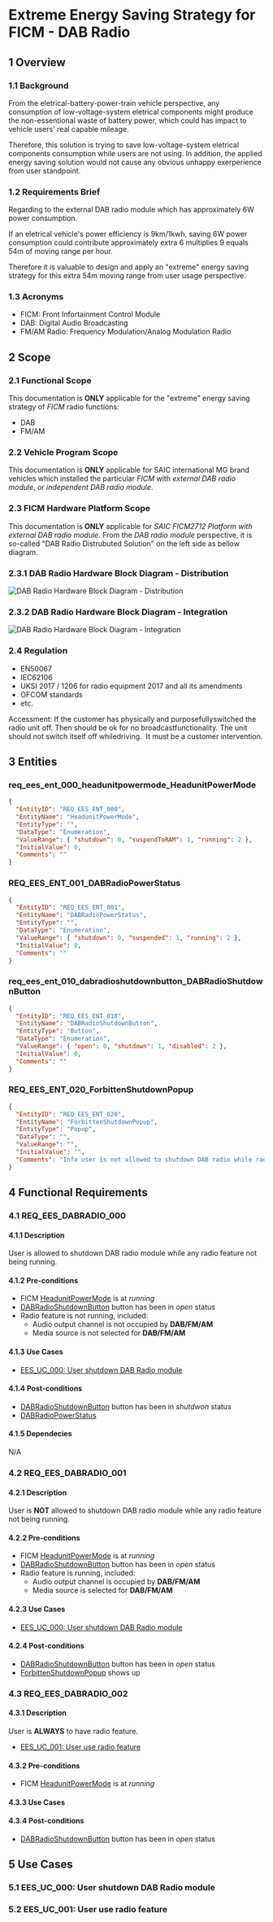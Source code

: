 # Extreme Energy Saving Strategy for FICM - DAB Radio

## 1 Overview

### 1.1 Background

From the eletrical-battery-power-train vehicle perspective, any consumption of low-voltage-system eletrical components might produce the non-essentional waste of battery power, which could has impact to vehicle users' real capable mileage.

Therefore, this solution is trying to save low-voltage-system eletrical components consumption while users are not using. In addition, the applied energy saving solution would not cause any obvious unhappy exerperience from user standpoint.

### 1.2 Requirements Brief

Regarding to the external DAB radio module which has approximately 6W power consumption.

If an eletrical vehicle's power efficiency is 9km/1kwh, saving 6W power consumption could contribute approximately extra 6 multiplies 9 equals 54m of moving range per hour.

Therefore it is valuable to design and apply an "extreme" energy saving strategy for this extra 54m moving range from user usage perspective.

### 1.3 Acronyms

- FICM: Front Infortainment Control Module
- DAB: Digital Audio Broadcasting
- FM/AM Radio: Frequency Modulation/Analog Modulation Radio

## 2 Scope

### 2.1 Functional Scope

This documentation is **ONLY** applicable for the "extreme" energy saving strategy of _FICM_ radio functions:

- DAB
- FM/AM

### 2.2 Vehicle Program Scope

This documentation is **ONLY** applicable for SAIC international MG brand vehicles which installed the particular _FICM_ with _external DAB radio module_, or _independent DAB radio module_.

### 2.3 FICM Hardware Platform Scope

This documentation is **ONLY** applicable for _SAIC FICM2712 Platform with external DAB radio module_. From the _DAB radio module_ perspective, it is so-called "DAB Radio Distrubuted Solution" on the left side as bellow diagram.

### 2.3.1 DAB Radio Hardware Block Diagram - Distribution

![DAB Radio Hardware Block Diagram - Distribution](../res/images/dab_radio_hardware_block_diagram.drawio_distribution.png)

### 2.3.2 DAB Radio Hardware Block Diagram - Integration

![DAB Radio Hardware Block Diagram - Integration](../res/images/dab_radio_hardware_block_diagram.drawio_integration.png)

### 2.4 Regulation

- EN50067
- IEC62106
- UKSI 2017 / 1206 for radio equipment 2017 and all its amendments
- OFCOM standards
- etc.

Accessment: If the customer has physically and purposefullyswitched the radio unit off. Then should be ok for no broadcastfunctionality. The unit should not switch itself off whiledriving.  It must be a customer intervention.

## 3 Entities

### req_ees_ent_000_headunitpowermode_HeadunitPowerMode

```json
{
  "EntityID": "REQ_EES_ENT_000",
  "EntityName": "HeadunitPowerMode",
  "EntityType": "",
  "DataType": "Enumeration",
  "ValueRange": { "shutdown": 0, "suspendToRAM": 1, "running": 2 },
  "InitialValue": 0,
  "Comments": ""
}
```

### REQ_EES_ENT_001_DABRadioPowerStatus

```json
{
  "EntityID": "REQ_EES_ENT_001",
  "EntityName": "DABRadioPowerStatus",
  "EntityType": "",
  "DataType": "Enumeration",
  "ValueRange": { "shutdown": 0, "suspended": 1, "running": 2 },
  "InitialValue": 0,
  "Comments": ""
}
```

### req_ees_ent_010_dabradioshutdownbutton_DABRadioShutdownButton

```json
{
  "EntityID": "REQ_EES_ENT_010",
  "EntityName": "DABRadioShutdownButton",
  "EntityType": "Button",
  "DataType": "Enumeration",
  "ValueRange": { "open": 0, "shutdown": 1, "disabled": 2 },
  "InitialValue": 0,
  "Comments": ""
}
```

### REQ_EES_ENT_020_ForbittenShutdownPopup

```json
{
  "EntityID": "REQ_EES_ENT_020",
  "EntityName": "ForbittenShutdownPopup",
  "EntityType": "Popup",
  "DataType": "",
  "ValueRange": "",
  "InitialValue": "",
  "Comments": "Info user is not allowed to shutdown DAB radio while radio is running."
}
```

## 4 Functional Requirements

### 4.1 REQ_EES_DABRADIO_000

#### 4.1.1 Description

User is allowed to shutdown DAB radio module while any radio feature not being running.

#### 4.1.2 Pre-conditions

- FICM [HeadunitPowerMode](#req_ees_ent_000_headunitpowermode_headunitpowermode) is at _running_
- [DABRadioShutdownButton](#req_ees_ent_010_dabradioshutdownbutton_dabradioshutdownbutton) button has been in _open_ status
- Radio feature is not running, included:
  - Audio output channel is not occupied by **DAB/FM/AM**
  - Media source is not selected for **DAB/FM/AM**

#### 4.1.3 Use Cases

- [EES_UC_000: User shutdown DAB Radio module](#51-ees_uc_000-user-shutdown-dab-radio-module)

#### 4.1.4 Post-conditions

- [DABRadioShutdownButton](#req_ees_ent_010_dabradioshutdownbutton) button has been in _shutdwon_ status
- [DABRadioPowerStatus](#req_ees_ent_001_dabradiopowerstatus)

#### 4.1.5 Dependecies

N/A

### 4.2 REQ_EES_DABRADIO_001

#### 4.2.1 Description

User is **NOT** allowed to shutdown DAB radio module while any radio feature not being running.

#### 4.2.2 Pre-conditions

- FICM [HeadunitPowerMode](#req_ees_ent_000_headunitpowermode) is at _running_
- [DABRadioShutdownButton](#req_ees_ent_010_dabradioshutdownbutton) button has been in _open_ status
- Radio feature is running, included:
  - Audio output channel is occupied by **DAB/FM/AM**
  - Media source is selected for **DAB/FM/AM**

#### 4.2.3 Use Cases

- [EES_UC_000: User shutdown DAB Radio module](#51-ees_uc_000-user-shutdown-dab-radio-module)

#### 4.2.4 Post-conditions

- [DABRadioShutdownButton](#req_ees_ent_010_dabradioshutdownbutton) button has been in _open_ status
- [ForbittenShutdownPopup](#REQ_EES_ENT_020) shows up

### 4.3 REQ_EES_DABRADIO_002

#### 4.3.1 Description

User is **ALWAYS** to have radio feature.

- [EES_UC_001: User use radio feature](#52-ees_uc_001-user-use-radio-feature)

#### 4.3.2 Pre-conditions

- FICM [HeadunitPowerMode](#req_ees_ent_000_headunitpowermode) is at _running_

#### 4.3.3 Use Cases

#### 4.3.4 Post-conditions

- [DABRadioShutdownButton](#req_ees_ent_010_dabradioshutdownbutton) button has been in _open_ status

## 5 Use Cases

### 5.1 EES_UC_000: User shutdown DAB Radio module

### 5.2 EES_UC_001: User use radio feature
